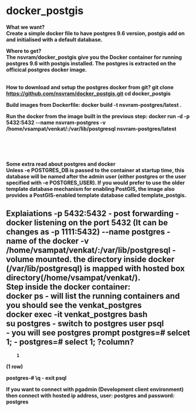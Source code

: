 # docker_postgis

<b>What we want? 
<br>Create a simple docker file to have postgres 9.6 version, postgis add on and initialised with a default database.

<b>Where to get?
<br>The nsvram/docker_postgis give you the Docker container for running postgres 9.6 with postgis installed. The postgres is extracted on the officical postgres docker image. 

<br><b>How to download and setup the postgres docker from git?
git clone https://github.com/nsvram/docker_postgis.git
cd docker_postgis

Build images from Dockerfile: 
docker build -t nsvram-postgres/latest .

Run the docker from the image built in the previous step:
docker run -d -p 5432:5432 --name nsvram-postgres -v  /home/vsampat/venkat/:/var/lib/postgresql nsvram-postgres/latest



<br>
<br>
<br>

Some extra read about postgres and docker
<br> Unless -e POSTGRES_DB is passed to the container at startup time, this database will be named after the admin user (either postgres or the user specified with -e POSTGRES_USER). If you would prefer to use the older template database mechanism for enabling PostGIS, the image also provides a PostGIS-enabled template database called template_postgis.

Explaiations
	-p 5432:5432 - post forwarding - docker listening on the port 5432 (It can be changes as -p 1111:5432)
	--name postgres - name of the docker 
	-v  /home/vsampat/venkat/:/var/lib/postgresql  - volume mounted. the directory inside docker (/var/lib/postgresql) is mapped with hosted box directory(/home/vsampat/venkat/). 
<br>
Step inside the docker container:
<br>docker ps 
	- will list the running containers and you should see the venkat_postgres
<br>docker exec 
	-it venkat_postgres bash
<br>su postgres
	- switch to postgres user 
psql	
	- you will see postgres prompt
postgres=# selcet 1;
	- postgres=# select 1;
 ?column?
----------
        1
(1 row)

postgres-# \q
	- exit psql

If you want to connect with pgadmin (Development client environment) then connect with hosted ip address, user: postgres and password: postgres
